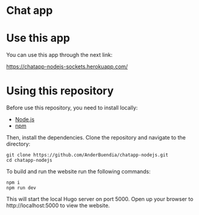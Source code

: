 # Chat app

# Use this app

You can use this app through the next link:

https://chatapp-nodejs-sockets.herokuapp.com/

# Using this repository

Before use this repository, you need to install locally:

- [Node.js](https://nodejs.org/)
- [npm](https://www.npmjs.com/)

Then, install the dependencies. Clone the repository and navigate to the directory:

```
git clone https://github.com/AnderBuendia/chatapp-nodejs.git
cd chatapp-nodejs
```
To build and run the website run the following commands:

```
npm i
npm run dev
```

This will start the local Hugo server on port 5000. Open up your browser to http://localhost:5000 to view the website.

